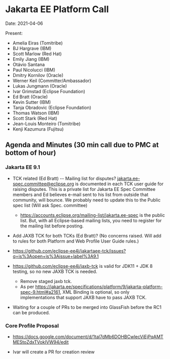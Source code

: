 # Jakarta EE Platform Call

Date: 2021-04-06

Present:

- Amelia Eiras (Tomitribe) 
- BJ Hargrave (IBM)
- Scott Marlow (Red Hat)
- Emily Jiang (IBM)
- Otávio Santana
- Paul Nicolucci (IBM)
- Dmitry Kornilov (Oracle)
- Werner Keil (Committer/Ambassador)
- Lukas Jungmann (Oracle)
- Ivar Grimstad (Eclipse Foundation)
- Ed Bratt (Oracle)
- Kevin Sutter (IBM)
- Tanja Obradovic (Eclipse Foundation)
- Thomas Watson (IBM)
- Scott Stark (Red Hat)
- Jean-Louis Monteiro (Tomitribe)
- Kenji Kazumura (Fujitsu)

## Agenda and Minutes (30 min call due to PMC at bottom of hour)

### Jakarta EE 9.1

* TCK related (Ed Bratt) -- Mailing list for disputes? jakarta.ee-spec.committee@eclipse.org is documented in each TCK user guide for raising disputes. This is a private list for Jakarta EE Spec Committee members and Ed believes e-mail sent to his list from outside that community, will bounce. We probably need to update this to the Public spec list (Will ask Spec. committee)
  * https://accounts.eclipse.org/mailing-list/jakarta.ee-spec is the public list.  But, with all Eclipse-based mailing lists, you need to register for the mailing list before posting.

* Add JAXB TCK for both TCKs (Ed Bratt)? (No concerns raised. Will add to rules for both Platform and Web Profile User Guide rules.)

* https://github.com/eclipse-ee4j/jakartaee-tck/issues?q=is%3Aopen+is%3Aissue+label%3A9.1

* https://github.com/eclipse-ee4j/jaxb-tck is valid for JDK11 + JDK 8 testing, so no new JAXB TCK is needed.
  * Remove staged jaxb tck.
  * As per https://jakarta.ee/specifications/platform/9/jakarta-platform-spec-9.html#a2161, XML Binding is optional, so only implementations that support JAXB have to pass JAXB TCK.

* Waiting for a couple of PRs to be merged into GlassFish before the RC1 can be produced.

### Core Profile Proposal

* https://docs.google.com/document/d/1tal7dMb6DOHBCwlecViEjPqAMTMEStoZdxTVokIVW94/edit 

* Ivar will create a PR for creation review

